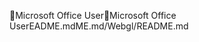 Microsoft Office User                                 M i c r o s o f t   O f f i c e   U s e r   E A D M E . m d   M E . m d   / W e b g l / R E A D M E . m d 